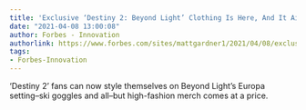 ```yaml
---
title: 'Exclusive ‘Destiny 2: Beyond Light’ Clothing Is Here, And It Ain’t Cheap'
date: "2021-04-08 13:00:08"
author: Forbes - Innovation
authorlink: https://www.forbes.com/sites/mattgardner1/2021/04/08/exclusive-destiny-2-beyond-light-clothing-is-here-and-it-aint-cheap/
tags:
- Forbes-Innovation
---
```

‘Destiny 2’ fans can now style themselves on Beyond Light’s Europa setting–ski goggles and all–but high-fashion merch comes at a price.